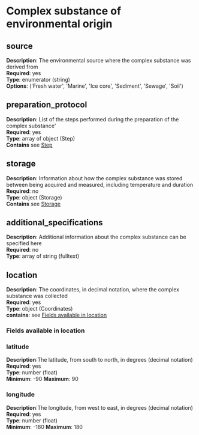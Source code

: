 
# Complex substance of environmental origin

## source 
**Description**: The environmental source where the complex substance was derived from <br/>
**Required**: yes <br/>
**Type**: enumerator (string) <br/>
**Options**: ('Fresh water', 'Marine', 'Ice core', 
              'Sediment', 'Sewage', 'Soil')

## preparation_protocol 
**Description**: List of the steps performed during the preparation of the complex substance'<br/>
**Required**: yes <br/>
**Type**: array of object (Step)  <br/>
**Contains** see [Step](step.md)

## storage

**Description**: Information about how the complex substance was stored between being acquired and measured, including temperature and duration<br/>
**Required**: no <br/>
**Type**: object (Storage)  <br/>
**Contains** see [Storage](storage.md)


## additional_specifications

**Description**: Additional information about the complex substance can be specified here <br/>
**Required**: no <br/>
**Type**: array of string (fulltext)

## location 
**Description**: The coordinates, in decimal notation, where the complex substance was collected <br/>
**Required**: yes <br/>
**Type**: object (Coordinates) <br/>
**contains**: see [Fields available in location](#fields-available-in-location)


### Fields available in location

### latitude
**Description**:The latitude, from south to north, in degrees (decimal notation) <br/>
**Required**: yes <br/>
**Type**: number (float) <br/>
**Minimum**: -90
**Maximum**: 90


### longitude
**Description**:The longitude, from west to east, in degrees (decimal notation) <br/>
**Required**: yes <br/>
**Type**: number (float) <br/>
**Minimum**: -180
**Maximum**: 180

